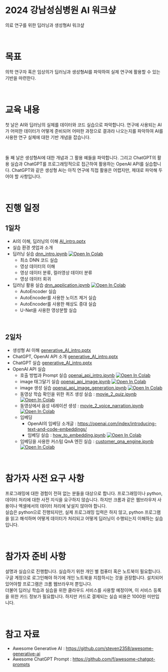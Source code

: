 # 2024 강남성심병원 AI 워크샾

의료 연구를 위한 딥러닝과 생성형AI 워크샾

<br>

# 목표

의학 연구자 혹은 임상의가 딥러닝과 생성형AI를 파악하여 실제 연구에 활용할 수 있는 기반을 마련한다.

<br>

# 교육 내용

첫 날은 AI와 딥러닝의 실체를 데이터와 코드 실습으로 파악합니다. 
연구에 사용되는 AI가 어떠한 데이터가 어떻게 준비되어 어떠한 과정으로 결과라 나오는지를 파악하여 AI를 사용한 연구 실체에 대한 기반 개념을 잡습니다.

<br>

둘 째 날은 생성형AI에 대한 개념과 그 활용 예들을 파악합니다.
그리고 ChatGPT의 활용 실습과 ChatGPT를 프로그래밍적으로 접근하여 활용하는 OpenAI API를 실습합니다.
ChatGPT와 같은 생성형 AI는 아직 연구에 직접 활용은 어렵지만, 제대로 파악해 두어야 할 사항입니다.

<br>

# 진행 일정

## 1일차

- AI의 이해, 딥러닝의 이해 [AI_intro.pptx](AI_intro.pptx)
- 실습 환경 셋업과 소개
- 딥러닝 실습 [dnn_intro.ipynb](material/dnn_intro.ipynb) [![Open In Colab](https://colab.research.google.com/assets/colab-badge.svg)](https://colab.research.google.com/github/dhrim/2024_kangnam_hallym_workshop/blob/main/material/dnn_intro.ipynb)
    - 최소 DNN 코드 실습
    - 영상 데이터의 이해
    - 영상 데이터 분류, 컬러영상 데이터 분류
    - 영상 데이터 회귀
- 딥러닝 활용 실습 [dnn_application.ipynb](material/dnn_application.ipynb) [![Open In Colab](https://colab.research.google.com/assets/colab-badge.svg)](https://colab.research.google.com/github/dhrim/2024_kangnam_hallym_workshop/blob/main/material/dnn_application.ipynb)
    - AutoEncoder 실습
    - AutoEncoder를 사용한 노이즈 제거 실습
    - AutoEncoder를 사용한 해상도 증대 실습
    - U-Net을 사용한 영상분할 실습


<br>

## 2일차
- 생성형 AI 이해 [generative_AI_intro.pptx](generative_AI_intro.pptx)
- ChatGPT, OpenAI API 소개 [generative_AI_intro.pptx](generative_AI_intro.pptx)
- ChatGPT 실습 [generative_AI_intro.pptx](generative_AI_intro.pptx)
- OpenAI API 실습
    - 호출 방법과 Prompt 실습 [openai_api_intro.ipynb](material/openai_api_intro.ipynb) [![Open In Colab](https://colab.research.google.com/assets/colab-badge.svg)](https://colab.research.google.com/github/dhrim/2024_kangnam_hallym_workshop/blob/main/material/openai_api_intro.ipynb)
    - image 태그달기 실습 [openai_api_image.ipynb](material/openai_api_image.ipynb) [![Open In Colab](https://colab.research.google.com/assets/colab-badge.svg)](https://colab.research.google.com/github/dhrim/2024_kangnam_hallym_workshop/blob/main/material/openai_api_image.ipynb)
    - image 생성 실습 [openai_api_image_generation.ipynb](material/openai_api_image_generation.ipynb) [![Open In Colab](https://colab.research.google.com/assets/colab-badge.svg)](https://colab.research.google.com/github/dhrim/2024_kangnam_hallym_workshop/blob/main/material/openai_api_image_generation.ipynb)
    - 동영상 학습 확인을 위한 퀴즈 생성 실습 : [movie_2_quiz.ipynb](material/movie_2_quiz.ipynb) [![Open In Colab](https://colab.research.google.com/assets/colab-badge.svg)](https://colab.research.google.com/github/dhrim/2024_kangnam_hallym_workshop/blob/main/material/movie_2_quiz.ipynb)
    - 동영상에서 음성 네레이션 생성 : [movie_2_voice_narration.ipynb](material/movie_2_voice_narration.ipynb) [![Open In Colab](https://colab.research.google.com/assets/colab-badge.svg)](https://colab.research.google.com/github/dhrim/2024_kangnam_hallym_workshop/blob/main/material/movie_2_voice_narration.ipynb)
    - 임베딩
        - OpenAI의 임베딩 소개글 : https://openai.com/index/introducing-text-and-code-embeddings/
        - 임베딩 실습 : [how_to_embedding.ipynb](material/how_to_embedding.ipynb) [![Open In Colab](https://colab.research.google.com/assets/colab-badge.svg)](https://colab.research.google.com/github/dhrim/2024_kangnam_hallym_workshop/blob/main/material/how_to_embedding.ipynb)
    - 임베딩을 사용한 커스텀 QnA 엔진 실습 : [customer_qna_engine.ipynb](material/customer_qna_engine.ipynb) [![Open In Colab](https://colab.research.google.com/assets/colab-badge.svg)](https://colab.research.google.com/github/dhrim/2024_kangnam_hallym_workshop/blob/main/material/customer_qna_engine.ipynb)

<br>

# 참가자 사전 요구 사항
프로그래밍에 대한 경험이 전혀 없는 분들을 대상으로 합니다.
프로그래밍이나 python, 데이터 처리에 대한 사전 지식을 요구하지 않습니다.
하지만 크롬과 같은 웹브라우저 사용이나 엑셀에서의 데이터 처리에 낯설지 않아야 합니다.
<br>
실습은 python으로 진행되지만, 실제 프로그래밍 입력은 하지 않고, python 프로그램을 읽고 해석하며 어떻게 데이터가 처리되고 어떻게 딥러닝이 수행되는지 이해하는 실습입니다.

<br>

# 참가자 준비 사항

설명과 실습으로 진행합니다. 실습하기 위한 개인 별 컴퓨터 혹은 노트북이 필요합니다. 구글 계정으로 로그인해야 하기에 개인 노트북을 지참하시는 것을 권장합니다. 
설치되어 있어야할 프로그램은 크롬 웹브라우저 뿐입니다.
<br>
더불어 딥러닝 학습과 실습을 위한 클라우드 서비스를 사용할 예정이며, 이 서비스 등록을 위한 카드 정보가 필요합니다.
하지만 카드로 결제되는 실습 비용은 1000원 미만입니다.

<br>

# 참고 자료

- Awesome Generative AI : https://github.com/steven2358/awesome-generative-ai
- Awesome ChatGPT Prompt : https://github.com/f/awesome-chatgpt-prompts


